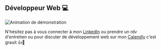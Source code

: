 ## Développeur Web 💻

![Animation de démonstration](https://res.cloudinary.com/dwcdxkpfk/image/upload/v1726266632/Hi_There_1_qnviub.gif)


N'hésitez pas à vous connecter à mon [LinkedIn](https://www.linkedin.com/in/vincent-vgom/)
ou prendre un rdv d'entretien ou pour discuter de développement web sur mon [Calendly](https://calendly.com/vincentvaiti/30min) c'est grauit 👍🙂


